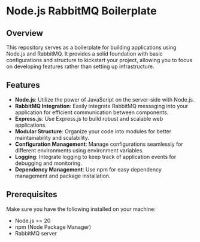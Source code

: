 # Node.js RabbitMQ Boilerplate

## Overview

This repository serves as a boilerplate for building applications using Node.js and RabbitMQ. It provides a solid foundation with basic configurations and structure to kickstart your project, allowing you to focus on developing features rather than setting up infrastructure.

## Features

- **Node.js**: Utilize the power of JavaScript on the server-side with Node.js.
- **RabbitMQ Integration**: Easily integrate RabbitMQ messaging into your application for efficient communication between components.
- **Express.js**: Use Express.js to build robust and scalable web applications.
- **Modular Structure**: Organize your code into modules for better maintainability and scalability.
- **Configuration Management**: Manage configurations seamlessly for different environments using environment variables.
- **Logging**: Integrate logging to keep track of application events for debugging and monitoring.
- **Dependency Management**: Use npm for easy dependency management and package installation.

## Prerequisites

Make sure you have the following installed on your machine:

- Node.js >= 20
- npm (Node Package Manager)
- RabbitMQ server